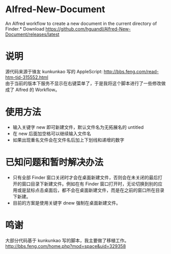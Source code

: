 # Alfred-New-Document
An Alfred workflow to create a new document in the current directory of Finder.* Download https://github.com/hguandl/Alfred-New-Document/releases/latest
# 说明
源代码来源于锋友 kunkunkao 写的 AppleScript: 
http://bbs.feng.com/read-htm-tid-315552.html  
由于当前的版本下服务不显示在右键菜单了，于是我将这个脚本进行了一些修改做成了 Alfred 的 Workflow。

# 使用方法
* 输入关键字 new 即可新建文件，默认文件名为无拓展名的 untitled
* 在 new 后面加空格可以继续输入文件名
* 如果出现重名文件会在文件名后加上下划线和递增的数字

# 已知问题和暂时解决办法
* 只有全部 Finder 窗口关闭时才会在桌面新建文件，否则会在未关闭的最后打开的窗口目录下新建文件。例如在有 Finder 窗口打开时，无论切换到别的应用或是鼠标点击桌面后，都不会在桌面新建文件，而是在之前的窗口所在目录下新建。
* 目前的方案是使用关键字 dnew 强制在桌面新建文件。

# 鸣谢
大部分代码基于 kunkunkao 写的脚本，我主要做了移植工作。  
http://bbs.feng.com/home.php?mod=space&uid=329358
